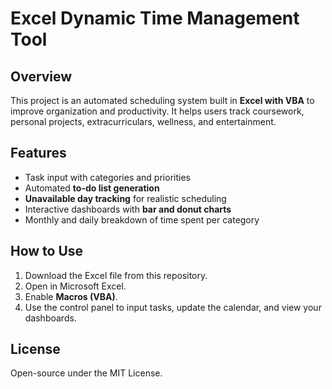# Excel Dynamic Time Management Tool  

## Overview  
This project is an automated scheduling system built in **Excel with VBA** to improve organization and productivity. It helps users track coursework, personal projects, extracurriculars, wellness, and entertainment.  

## Features  
- Task input with categories and priorities  
- Automated **to-do list generation**  
- **Unavailable day tracking** for realistic scheduling  
- Interactive dashboards with **bar and donut charts**  
- Monthly and daily breakdown of time spent per category  

## How to Use  
1. Download the Excel file from this repository.  
2. Open in Microsoft Excel.  
3. Enable **Macros (VBA)**.  
4. Use the control panel to input tasks, update the calendar, and view your dashboards.  

## License  
Open-source under the MIT License.  

